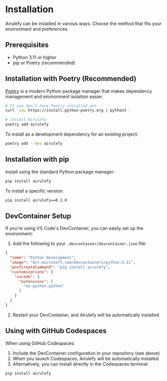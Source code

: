 # Installation

Airulefy can be installed in various ways. Choose the method that fits your environment and preferences.

## Prerequisites

- Python 3.11 or higher
- pip or Poetry (recommended)

## Installation with Poetry (Recommended)

[Poetry](https://python-poetry.org/) is a modern Python package manager that makes dependency management and environment isolation easier.

```bash
# If you don't have Poetry installed yet
curl -sSL https://install.python-poetry.org | python3 -

# Install Airulefy
poetry add airulefy
```

To install as a development dependency for an existing project:

```bash
poetry add --dev airulefy
```

## Installation with pip

Install using the standard Python package manager:

```bash
pip install airulefy
```

To install a specific version:

```bash
pip install airulefy==0.1.0
```

## DevContainer Setup

If you're using VS Code's DevContainer, you can easily set up the environment:

1. Add the following to your `.devcontainer/devcontainer.json` file:

```json
{
  "name": "Python Development",
  "image": "mcr.microsoft.com/devcontainers/python:3.11",
  "postCreateCommand": "pip install airulefy",
  "customizations": {
    "vscode": {
      "extensions": [
        "ms-python.python"
      ]
    }
  }
}
```

2. Restart your DevContainer, and Airulefy will be automatically installed.

## Using with GitHub Codespaces

When using GitHub Codespaces:

1. Include the DevContainer configuration in your repository (see above)
2. When you launch Codespaces, Airulefy will be automatically installed
3. Alternatively, you can install directly in the Codespaces terminal:

```bash
pip install airulefy
```
